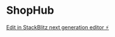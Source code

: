 # ShopHub

[Edit in StackBlitz next generation editor ⚡️](https://stackblitz.com/~/github.com/SpecialAng/ShopHub)